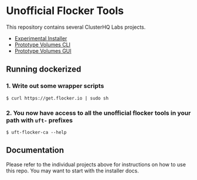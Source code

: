 # Unofficial Flocker Tools

This repository contains several ClusterHQ Labs projects.

* [Experimental Installer](https://docs.clusterhq.com/en/latest/labs/installer.html)
* [Prototype Volumes CLI](https://docs.clusterhq.com/en/latest/labs/volumes-cli.html)
* [Prototype Volumes GUI](https://docs.clusterhq.com/en/latest/labs/volumes-gui.html)

## Running dockerized

### 1. Write out some wrapper scripts

```
$ curl https://get.flocker.io | sudo sh
```

### 2. You now have access to all the unofficial flocker tools in your path with `uft-` prefixes

```
$ uft-flocker-ca --help
```

## Documentation

Please refer to the individual projects above for instructions on how to use this repo.
You may want to start with the installer docs.
